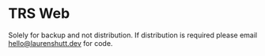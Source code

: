 # TRS Web
Solely for backup and not distribution. If distribution is required please email hello@laurenshutt.dev for code.
